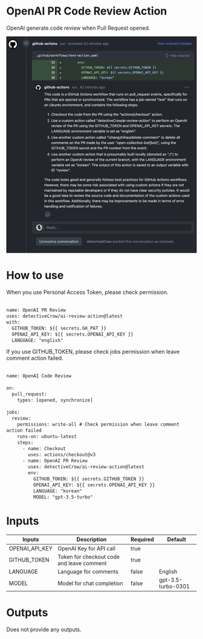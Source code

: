 # OpenAI PR Code Review Action

OpenAI generate code review when Pull Request opened.

![review_example](./release/capture.png)

# How to use

When you use Personal Access Token, please check permission.

```

name: OpenAI PR Review
uses: detectiveCrow/ai-review-action@latest
with:
  GITHUB_TOKEN: ${{ secrets.GH_PAT }}
  OPENAI_API_KEY: ${{ secrets.OPENAI_API_KEY }}
  LANGUAGE: "english"

```

If you use GITHUB_TOKEN, please check jobs permission when leave comment action failed.

```

name: OpenAI Code Review

on:
  pull_request:
    types: [opened, synchronize]

jobs:
  review:
    permissions: write-all # Check permission when leave comment action failed
    runs-on: ubuntu-latest
    steps:
      - name: Checkout
        uses: actions/checkout@v3
      - name: OpenAI PR Review
        uses: detectiveCrow/ai-review-action@latest
        env:
          GITHUB_TOKEN: ${{ secrets.GITHUB_TOKEN }}
          OPENAI_API_KEY: ${{ secrets.OPENAI_API_KEY }}
          LANGUAGE: "korean"
          MODEL: "gpt-3.5-turbo"

```

# Inputs

| Inputs         | Description                               | Required | Default            |
|----------------|-------------------------------------------|----------|--------------------|
| OPENAI_API_KEY | OpenAI Key for API call                   | true     | <None>             |
| GITHUB_TOKEN   | Token for checkout code and leave comment | true     | <None>             |
| LANGUAGE       | Language for comments                     | false    | English            |
| MODEL          | Model for chat completion                 | false    | gpt-3.5-turbo-0301 |

# Outputs

Does not provide any outputs.


